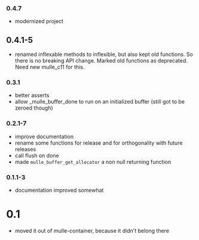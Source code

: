 ### 0.4.7

* modernized project

## 0.4.1-5

* renamed inflexable methods to inflexible, but also kept old functions. So
there is no breaking API change. Marked old functions as deprecated. Need
new mulle_c11 for this.

### 0.3.1

* better asserts
* allow _mulle_buffer_done to run on an initialized buffer (still got to be
zeroed though)

### 0.2.1-7

* improve documentation
* rename some functions for release and for orthogonality with future releases
* call flush on done
* made `mulle_buffer_get_allocator` a non null returning function

### 0.1.1-3

* documentation improved somewhat

# 0.1

* moved it out of mulle-container, because it didn't belong there
